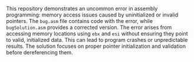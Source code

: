 This repository demonstrates an uncommon error in assembly programming: memory access issues caused by uninitialized or invalid pointers.  The `bug.asm` file contains code with the error, while `bugSolution.asm` provides a corrected version. The error arises from accessing memory locations using `ebx` and `esi` without ensuring they point to valid, initialized data. This can lead to program crashes or unpredictable results. The solution focuses on proper pointer initialization and validation before dereferencing them.